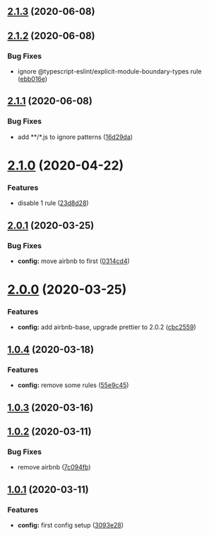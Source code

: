 ## [2.1.3](https://github.com/ICodeMyOwnLife/eslint-config-generic-ts/compare/2.1.2...2.1.3) (2020-06-08)

## [2.1.2](https://github.com/ICodeMyOwnLife/eslint-config-generic-ts/compare/2.1.1...2.1.2) (2020-06-08)


### Bug Fixes

* ignore @typescript-eslint/explicit-module-boundary-types rule ([ebb016e](https://github.com/ICodeMyOwnLife/eslint-config-generic-ts/commit/ebb016e4fab0f28d343c386169ae90351e411de4))

## [2.1.1](https://github.com/ICodeMyOwnLife/eslint-config-generic-ts/compare/2.1.0...2.1.1) (2020-06-08)


### Bug Fixes

* add **/*.js to ignore patterns ([16d29da](https://github.com/ICodeMyOwnLife/eslint-config-generic-ts/commit/16d29da62bab268b19d11bb90ee3c6eb25d918d2))



# [2.1.0](https://github.com/ICodeMyOwnLife/eslint-config-generic-ts/compare/2.1.0...2.1.1) (2020-04-22)


### Features

* disable 1 rule ([23d8d28](https://github.com/ICodeMyOwnLife/eslint-config-generic-ts/commit/23d8d2875e9f93a84c89a088c988eec279a00346))



## [2.0.1](https://github.com/ICodeMyOwnLife/eslint-config-generic-ts/compare/2.1.0...2.1.1) (2020-03-25)


### Bug Fixes

* **config:** move airbnb to first ([0314cd4](https://github.com/ICodeMyOwnLife/eslint-config-generic-ts/commit/0314cd4c5f4c799e6c4003589359177e5130cb1e))



# [2.0.0](https://github.com/ICodeMyOwnLife/eslint-config-generic-ts/compare/2.1.0...2.1.1) (2020-03-25)


### Features

* **config:** add airbnb-base, upgrade prettier to 2.0.2 ([cbc2559](https://github.com/ICodeMyOwnLife/eslint-config-generic-ts/commit/cbc255934245a2aae1145c9606bc1db3847e96ed))



## [1.0.4](https://github.com/ICodeMyOwnLife/eslint-config-generic-ts/compare/2.1.0...2.1.1) (2020-03-18)


### Features

* **config:** remove some rules ([55e9c45](https://github.com/ICodeMyOwnLife/eslint-config-generic-ts/commit/55e9c4546a540b30b3b9b959fe5566a23cf2ff1b))



## [1.0.3](https://github.com/ICodeMyOwnLife/eslint-config-generic-ts/compare/2.1.0...2.1.1) (2020-03-16)



## [1.0.2](https://github.com/ICodeMyOwnLife/eslint-config-generic-ts/compare/2.1.0...2.1.1) (2020-03-11)


### Bug Fixes

* remove airbnb ([7c094fb](https://github.com/ICodeMyOwnLife/eslint-config-generic-ts/commit/7c094fbb7ca5f2b9dbe7b39efec5956dc0cc577c))



## [1.0.1](https://github.com/ICodeMyOwnLife/eslint-config-generic-ts/compare/2.1.0...2.1.1) (2020-03-11)


### Features

* **config:** first config setup ([3093e28](https://github.com/ICodeMyOwnLife/eslint-config-generic-ts/commit/3093e28f7e5cf6af40ed609d301e374a6e0c091d))

